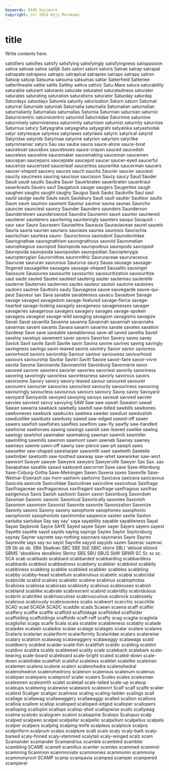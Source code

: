 ```yaml
---
Keywords: 6546 kojimura
Copyright: (C) 2024 Koji Murakami
---
```


# title

Write contents here.



satisfiers satisfies satisfy
satisfying satisfyingly satisfyingness satispassion sativa sativae sative satlijk Sato satori
satorii satoris Satrae satrap satrapal satrapate satrapess satrapic satrapical satrapies
satraps satrapy satron Satsop satsop Satsuma satsuma satsumas sattar Satterfield
Satterlee satterthwaite sattie sattle Sattley sattva sattvic Satu-Mare satura saturability
saturable saturant saturants saturate saturated saturatedness saturater saturates saturating saturation
saturations saturator Saturday saturday Saturdays saturdays Satureia saturity saturization Saturn
saturn Saturnal saturnal Saturnale saturnali Saturnalia saturnalia Saturnalian saturnalian saturnalianly
Saturnalias saturnalias Saturnia Saturnian saturnian saturnic Saturnicentric saturnicentric saturniid Saturniidae
Saturnine saturnine saturninely saturnineness saturninity saturnism saturnist saturnity saturnize Saturnus
satury Satyagraha satyagraha satyagrahi satyaloka satyashodak satyr satyresque satyress satyriases
satyriasis satyric satyrical satyrid Satyridae satyrids Satyrinae satyrine satyrion satyrism
satyrlike satyromaniac satyrs Sau sau sauba sauce sauce-alone sauce-boat sauceboat
saucebox sauceboxes sauce-crayon sauced saucedish sauceless sauceline saucemaker saucemaking sauceman
saucemen saucepan saucepans sauceplate saucepot saucer saucer-eyed saucerful saucerize saucerized
saucerleaf saucerless saucerlike saucerman saucers saucer-shaped saucery sauces sauch sauchs
Saucier saucier sauciest saucily sauciness saucing saucisse saucisson Saucy saucy
Saud Sauder Saudi saudi saudis Saudra Sauer Sauerbraten sauerbraten sauerkraut
sauerkrauts Sauers sauf Saugatuck sauger saugers Saugerties saugh saughen saughs
saught saughy Saugus Sauk Sauks Saukville Saul saul sauld saulge
saulie Sauls sauls Saulsbury Sault sault saulter Saulteur saults Saum
saum saumon saumont Saumur saumur sauna saunas Sauncho sauncier saunciest
sauncy Saunder Saunders saunders Saunderson Saunderstown saunderswood Saundra Saunemin saunt
saunter sauntered saunterer saunterers sauntering saunteringly saunters sauqui Sauquoit -saur
saur Saura Sauraseni Saurashtra Saurauia Saurauiaceae saurel saurels Sauria sauria
saurian saurians sauriasis sauries sauriosis Saurischia saurischian saurless sauro- Sauroctonos
saurodont Saurodontidae Saurognathae saurognathism saurognathous sauroid Sauromatian saurophagous sauropod Sauropoda
sauropodous sauropods sauropsid Sauropsida sauropsida sauropsidan sauropsidian Sauropterygia sauropterygian Saurornithes
saurornithic Saururaceae saururaceous Saururae saururan saururous Saururus saury Sausa sausage
sausage-fingered sausagelike sausages sausage-shaped Sausalito sausinger Saussure Saussurea saussurite saussuritic
saussuritization saussuritize saut saute sauted Sautee sauteed sauteing sauter sautereau
sauterelle sauterne Sauternes sauternes sautes sauteur sautoir sautoire sautoires sautoirs
sautree Sauttoirs sauty Sauvagesia sauve sauvegarde sauve-qui-peut Sauveur sav Sava
savable savableness savacu Savadove Savage savage savaged savagedom savage-featured savage-fierce
savage-hearted savage-looking savagely savageness savagenesses savager savageries savagerous savagers savagery
savages savage-spoken savagess savagest savage-wild savaging savagism savagisms savagize Savaii
Saval savanilla Savanna savanna Savannah savannah savannahs savannas savant savants
Savara savarin savarins savate savates savation Savdeep Save save saveable
saveableness save-all saved savelha Savell saveloy saveloys savement saver savers
Saverton Savery saves savey Savick Savil savile Savill Saville savin
Savina savine savines saving savingly savingness savings savin-leaved savins savintry
Savior savior savioress saviorhood saviors saviorship Saviour saviour saviouress saviourhood
saviours saviourship Savitar Savitri Savitt Savoie savoir-faire savoir-vivre savola Savona
Savonarola Savonarolist Savonburg Savonnerie savor savored savorer savorers savorier savories
savoriest savorily savoriness savoring savoringly savorless savorlessness savorly savorous savors
savorsome Savory savory savory-leaved savour savoured savourer savourers savourier savouries
savouriest savourily savouriness savouring savouringly savourless savourous savours savoury Savoy
savoy Savoyard savoyard Savoyards savoyed savoying savoys savssat savvied savvier
savvies savviest savvy savvying SAW Saw saw sawah Sawaiori sawali
Sawan sawarra sawback sawbelly sawbill saw-billed sawbills sawbones sawboneses sawbuck
sawbucks sawbwa sawder sawdust sawdustish sawdustlike sawdusts sawdusty sawed saw-edged
sawed-off sawer sawers sawfish sawfishes sawflies sawflom saw-fly sawfly saw-handled
sawhorse sawhorses sawing sawings sawish saw-leaved sawlike sawlog sawlogs sawlshot
sawmaker sawmaking sawman sawmill sawmiller sawmilling sawmills sawmon sawmont sawn
sawneb Sawney sawney sawneys sawnie sawn-off sawny saw-pierce saw-pit sawpit
saws sawsetter saw-shaped sawsharper sawsmith sawt sawteeth Sawtelle sawtimber sawtooth
saw-toothed sawway saw-whet sawworker saw-wort sawwort Sawyer sawyer Sawyere sawyers
Sawyerville Sawyor Sax Sax. sax Saxapahaw saxatile saxaul saxboard saxcornet
Saxe saxe Saxe-Altenburg Saxe-Coburg-Gotha Saxe-Meiningen Saxen Saxena saxes Saxeville Saxe-Weimar-Eisenach
sax-horn saxhorn saxhorns Saxicava saxicava saxicavous Saxicola saxicole Saxicolidae Saxicolinae
saxicoline saxicolous Saxifraga Saxifragaceae saxifragaceous saxifragant saxifrage saxifragous saxifrax saxigenous
Saxis Saxish saxitoxin Saxon saxon Saxonburg Saxondom Saxonian Saxonic saxonic
Saxonical Saxonically saxonies Saxonish Saxonism saxonism Saxonist Saxonite saxonite Saxonization
Saxonize Saxonly saxons Saxony saxony saxophone saxophones saxophonic saxophonist saxophonists
saxotromba saxpence saxten saxtie Saxton saxtuba saxtubas Say say say'
saya sayability sayable sayableness Sayal Sayao Saybrook Sayce SAYE Sayed
sayee Sayer sayer Sayers sayers sayest Sayette sayette sayid sayids
saying sayings Sayles Saylor Saylorsburg saynay Sayner saynete say-nothing sayonara
sayonaras Sayre Sayres Sayreville says say-so sayst Sayville sayyid sayyids
sazen Sazerac sazerac SB Sb sb sb. SBA Sbaikian SBC
SBE SbE SBIC sbirro SBLI 'sblood sblood SBMS 'sbodikins sbodikins
Sbrinz SBS SBU SBUS SbW SBWR SC Sc sc sc.
SCA scab scabbado scabbard scabbarded scabbarding scabbardless scabbards scabbed scabbedness
scabbery scabbier scabbiest scabbily scabbiness scabbing scabble scabbled scabbler scabbles
scabbling scabby scabby-head scabellum scaberulous scabetic scabia scabicidal scabicide scabid
scabies scabietic scabine scabinus scabiophobia Scabiosa scabiosa scabiosas scabiosity scabious
scabiouses scabish scabland scablike scabrate scabrescent scabrid scabridity scabridulous scabrin
scabrities scabriusculose scabriusculous scabrock scabrosely scabrous scabrously scabrousness scabs scabwort
scacchic scacchite SCAD scad SCADA SCADC scaddle scads Scaean scaena
scaff scaffer scaffery scaffie scaffle scaffold scaffoldage scaffolded scaffolder scaffolding
scaffoldings scaffolds scaff-raff scaffy scag scaglia scagliola scagliolist scags scaife
Scala scala scalable scalableness scalably scalade scalades scalado scalados scalae
scalage scalages scalar scalare scalares Scalaria scalarian scalariform scalariformly Scalariidae
scalars scalarwise scalary scalation scalawag scalawaggery scalawaggy scalawags scald scaldberry
scalded scalder scald-fish scaldfish scaldic scalding scaldini scaldino scaldra scalds
scaldweed scaldy scale scaleback scalebark scale-bearing scale-board scaleboard scale-bright scaled
scaled-down scale-down scaledrake scalefish scaleful scaleless scalelet scalelike scaleman scalemen
scalena scalene scaleni scalenohedra scalenohedral scalenohedron scalenohedrons scalenon scalenous scalenum
scalenus scalepan scalepans scaleproof scaler scalers Scales scales scalesman scalesmen
scalesmith scalet scaletail scale-tailed scale-up scaleup scaleups scalewing scalewise scalework
scalewort Scalf scalf scalfe scalier scaliest Scaliger scaliger scaliness scaling
scaling-ladder scalings scall scallage scallawag scallawaggery scallawaggy scalled scallion scallions
scallola scallom scallop scalloped scalloped-edged scalloper scallopers scalloping scallopini scallops
scallop-shell scallopwise scalls scallywag scalma scalodo scalogram scaloni scaloppine Scalops
Scalopus scalp scalped scalpeen scalpel scalpellar scalpellic scalpellum scalpellus scalpels
scalper scalpers scalping scalping-knife scalpless scalplock scalpra scalpriform scalprum scalps
scalpture scalt scalx scaly scaly-bark scaly-barked scaly-finned scaly-stemmed scalytail scaly-winged
scalz scam Scamander scamander Scamandrius scamble scambled scambler scambling SCAME
scamell scamillus scamler scamles scammed scammel scamming Scammon scammoniate scammonies
scammonin scammony scammonyroot SCAMP scamp scampavia scamped scamper scampered scamperer
